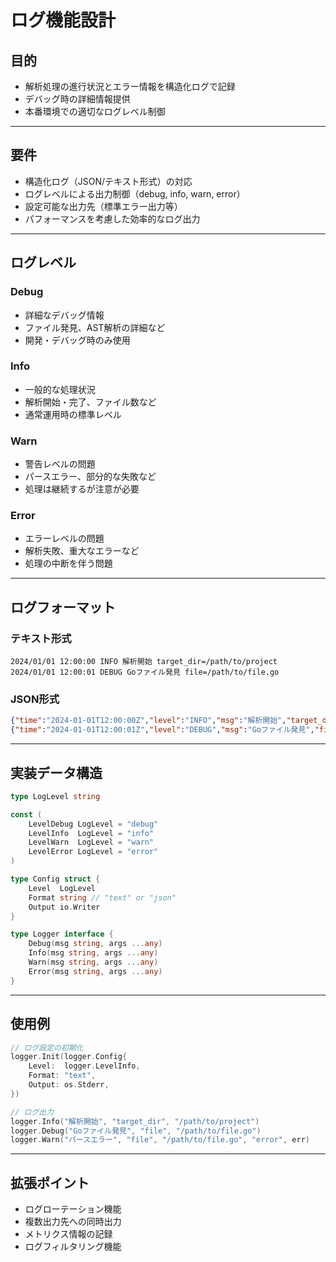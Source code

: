 # ログ機能設計

## 目的

- 解析処理の進行状況とエラー情報を構造化ログで記録
- デバッグ時の詳細情報提供
- 本番環境での適切なログレベル制御

---

## 要件

- 構造化ログ（JSON/テキスト形式）の対応
- ログレベルによる出力制御（debug, info, warn, error）
- 設定可能な出力先（標準エラー出力等）
- パフォーマンスを考慮した効率的なログ出力

---

## ログレベル

### Debug
- 詳細なデバッグ情報
- ファイル発見、AST解析の詳細など
- 開発・デバッグ時のみ使用

### Info
- 一般的な処理状況
- 解析開始・完了、ファイル数など
- 通常運用時の標準レベル

### Warn
- 警告レベルの問題
- パースエラー、部分的な失敗など
- 処理は継続するが注意が必要

### Error
- エラーレベルの問題
- 解析失敗、重大なエラーなど
- 処理の中断を伴う問題

---

## ログフォーマット

### テキスト形式
```
2024/01/01 12:00:00 INFO 解析開始 target_dir=/path/to/project
2024/01/01 12:00:01 DEBUG Goファイル発見 file=/path/to/file.go
```

### JSON形式
```json
{"time":"2024-01-01T12:00:00Z","level":"INFO","msg":"解析開始","target_dir":"/path/to/project"}
{"time":"2024-01-01T12:00:01Z","level":"DEBUG","msg":"Goファイル発見","file":"/path/to/file.go"}
```

---

## 実装データ構造

```go
type LogLevel string

const (
    LevelDebug LogLevel = "debug"
    LevelInfo  LogLevel = "info"
    LevelWarn  LogLevel = "warn"
    LevelError LogLevel = "error"
)

type Config struct {
    Level  LogLevel
    Format string // "text" or "json"
    Output io.Writer
}

type Logger interface {
    Debug(msg string, args ...any)
    Info(msg string, args ...any)
    Warn(msg string, args ...any)
    Error(msg string, args ...any)
}
```

---

## 使用例

```go
// ログ設定の初期化
logger.Init(logger.Config{
    Level:  logger.LevelInfo,
    Format: "text",
    Output: os.Stderr,
})

// ログ出力
logger.Info("解析開始", "target_dir", "/path/to/project")
logger.Debug("Goファイル発見", "file", "/path/to/file.go")
logger.Warn("パースエラー", "file", "/path/to/file.go", "error", err)
```

---

## 拡張ポイント

- ログローテーション機能
- 複数出力先への同時出力
- メトリクス情報の記録
- ログフィルタリング機能 
